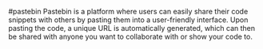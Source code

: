 #pastebin
Pastebin is a platform where users can easily share their code snippets with others by pasting them into a user-friendly interface. Upon pasting the code, a unique URL is automatically generated, which can then be shared with anyone you want to collaborate with or show your code to. 
